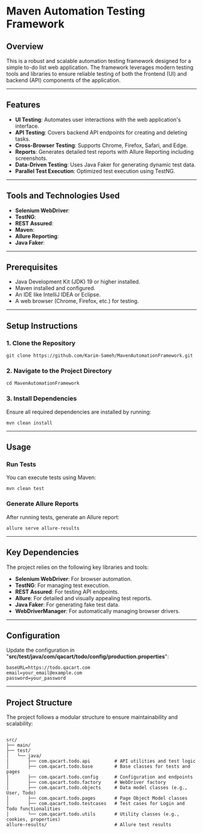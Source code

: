 # Maven Automation Testing Framework

## Overview
This is a robust and scalable automation testing framework designed for a simple to-do list web application. The framework leverages modern testing tools and libraries to ensure reliable testing of both the frontend (UI) and backend (API) components of the application.

---

## Features
- **UI Testing**: Automates user interactions with the web application's interface.
- **API Testing**: Covers backend API endpoints for creating and deleting tasks.
- **Cross-Browser Testing**: Supports Chrome, Firefox, Safari, and Edge.
- **Reports**: Generates detailed test reports with Allure Reporting including screenshots.
- **Data-Driven Testing**: Uses Java Faker for generating dynamic test data.
- **Parallel Test Execution**: Optimized test execution using TestNG.

---

## Tools and Technologies Used

- **Selenium WebDriver**:
- **TestNG**:
- **REST Assured**:
- **Maven**:
- **Allure Reporting**:
- **Java Faker**:

---

## Prerequisites
- Java Development Kit (JDK) 19 or higher installed.
- Maven installed and configured.
- An IDE like IntelliJ IDEA or Eclipse.
- A web browser (Chrome, Firefox, etc.) for testing.

---

## Setup Instructions

### 1. Clone the Repository
```
git clone https://github.com/Karim-Sameh/MavenAutomationFramework.git
```

### 2. Navigate to the Project Directory
```
cd MavenAutomationFramework
```

### 3. Install Dependencies
Ensure all required dependencies are installed by running:
```
mvn clean install
```

---

## Usage
### Run Tests
You can execute tests using Maven:
```
mvn clean test
```
### Generate Allure Reports
After running tests, generate an Allure report:
```
allure serve allure-results
```

---

## Key Dependencies
The project relies on the following key libraries and tools:

- **Selenium WebDriver**: For browser automation.
- **TestNG**: For managing test execution.
- **REST Assured**: For testing API endpoints.
- **Allure**: For detailed and visually appealing test reports.
- **Java Faker**: For generating fake test data.
- **WebDriverManager**: For automatically managing browser drivers.

---

## Configuration
Update the configuration in "**src/test/java/com/qacart/todo/config/production.properties**":
```
baseURL=https://todo.qacart.com
email=your_email@example.com
password=your_password
```

---

## Project Structure
The project follows a modular structure to ensure maintainability and scalability:
```

src/
├── main/
├── test/
│   └── java/
|       ├── com.qacart.todo.api         # API utilities and test logic
│       ├── com.qacart.todo.base        # Base classes for tests and pages
│       ├── com.qacart.todo.config      # Configuration and endpoints
│       ├── com.qacart.todo.factory     # WebDriver factory
│       ├── com.qacart.todo.objects     # Data model classes (e.g., User, Todo)
│       ├── com.qacart.todo.pages       # Page Object Model classes
│       ├── com.qacart.todo.testcases   # Test cases for Login and Todo functionalities
│       └── com.qacart.todo.utils       # Utility classes (e.g., cookies, properties)
allure-results/                         # Allure test results
```
